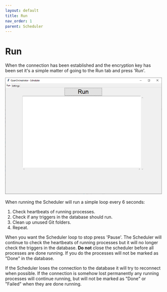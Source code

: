 ```yaml
---
layout: default
title: Run
nav_order: 1
parent: Scheduler
---
```


# Run

When the connection has been established and the encryption key has been set it's
a simple matter of going to the Run tab and press 'Run'.

![run](images/run.png)

When running the Scheduler will run a simple loop every 6 seconds:
1. Check heartbeats of running processes.
2. Check if any triggers in the database should run.
3. Clean up unused Git folders.
4. Repeat.

When you want the Scheduler loop to stop press 'Pause'.
The Scheduler will continue to check the heartbeats of running processes
but it will no longer check the triggers in the database.
**Do not** close the scheduler before all processes are done running. If you do
the processes will not be marked as "Done" in the database.

If the Scheduler loses the connection to the database it will try to reconnect when possible.
If the connection is somehow lost permanently any running processes will continue running,
but will not be marked as "Done" or "Failed" when they are done running.
